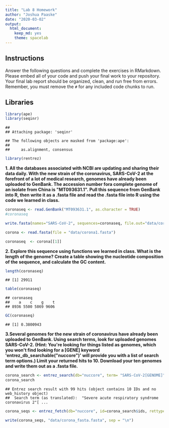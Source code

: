 ```yaml
---
title: "Lab 8 Homework"
author: "Joshua Paaske"
date: "2020-03-02"
output:
  html_document: 
    keep_md: yes
    theme: spacelab
---
```




## Instructions
Answer the following questions and complete the exercises in RMarkdown. Please embed all of your code and push your final work to your repository. Your final lab report should be organized, clean, and run free from errors. Remember, you must remove the `#` for any included code chunks to run.  

## Libraries


```r
library(ape)
library(seqinr)
```

```
## 
## Attaching package: 'seqinr'
```

```
## The following objects are masked from 'package:ape':
## 
##     as.alignment, consensus
```

```r
library(rentrez)
```

**1. All the databases associated with NCBI are updating and sharing their data daily. With the new strain of the coronavirus, SARS-CoV-2 at the forefront of a lot of medical research, genomes have already been uploaded to GenBank. The accession number fora complete genome of an isolate from China is "MT093631.1". Pull this sequence from GenBank into R, then write it as a .fasta file and read the .fasta file into R using the code we learned in class.**


```r
coronaseq <- read.GenBank("MT093631.1", as.character = TRUE)
#coronaseq

write.fasta(names="SARS-CoV-2", sequences=coronaseq, file.out="data/corona1.fasta")

corona <- read.fasta(file = "data/corona1.fasta")

coronaseq  <- corona[[1]]
```

**2. Explore this sequence using functions we learned in class. What is the length of the genome? Create a table showing the nucleotide composition of the sequence, and calculate the GC content.**

```r
length(coronaseq)
```

```
## [1] 29911
```

```r
table(coronaseq)
```

```
## coronaseq
##    a    c    g    t 
## 8936 5500 5869 9606
```

```r
GC(coronaseq)
```

```
## [1] 0.3800943
```

**3.Several genomes for the new strain of coronavirus have already been uploaded to GenBank. Using search terms, look for uploaded genomes SARS-CoV-2. (Hint: You're looking for things listed as genomes, which you won't find looking for a [GENE] keyword 'entrez_db_searchable("nuccore")' will provide you with a list of search term options.) Limit your returned hits to 10. Download your ten genomes and write them out as a .fasta file.**


```r
corona_search <- entrez_search(db="nuccore", term= "SARS-CoV-2[GENOME]", retmax=10)
corona_search
```

```
## Entrez search result with 99 hits (object contains 10 IDs and no web_history object)
##  Search term (as translated):  "Severe acute respiratory syndrome coronavirus 2"[ ...
```

```r
corona_seqs <- entrez_fetch(db="nuccore", id=corona_search$ids, rettype="fasta")

write(corona_seqs, "data/corona_fasta.fasta", sep = "\n")
```

